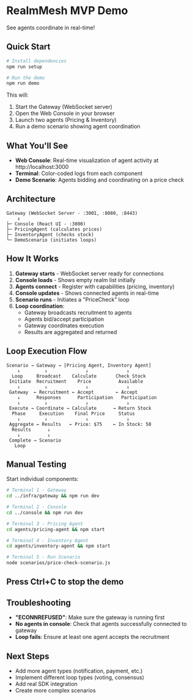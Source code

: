 # RealmMesh MVP Demo

See agents coordinate in real-time!

## Quick Start

```bash
# Install dependencies
npm run setup

# Run the demo
npm run demo
```

This will:
1. Start the Gateway (WebSocket server)
2. Open the Web Console in your browser
3. Launch two agents (Pricing & Inventory)
4. Run a demo scenario showing agent coordination

## What You'll See

- **Web Console**: Real-time visualization of agent activity at http://localhost:3000
- **Terminal**: Color-coded logs from each component
- **Demo Scenario**: Agents bidding and coordinating on a price check

## Architecture

```
Gateway (WebSocket Server - :3001, :8080, :8443)
    ↕
├─ Console (React UI - :3000)
├─ PricingAgent (calculates prices)
├─ InventoryAgent (checks stock)
└─ DemoScenario (initiates loops)
```

## How It Works

1. **Gateway starts** - WebSocket server ready for connections
2. **Console loads** - Shows empty realm list initially
3. **Agents connect** - Register with capabilities (pricing, inventory)
4. **Console updates** - Shows connected agents in real-time
5. **Scenario runs** - Initiates a "PriceCheck" loop
6. **Loop coordination**:
   - Gateway broadcasts recruitment to agents
   - Agents bid/accept participation
   - Gateway coordinates execution
   - Results are aggregated and returned

## Loop Execution Flow

```
Scenario → Gateway → [Pricing Agent, Inventory Agent]
    ↓         ↓              ↓              ↓
  Loop     Broadcast    Calculate       Check Stock
 Initiate  Recruitment    Price          Available
    ↓         ↓              ↓              ↓
 Gateway  ← Recruitment ← Accept        ← Accept
    ↓      Responses      Participation   Participation
    ↓         ↓              ↓              ↓
 Execute → Coordinate → Calculate      → Return Stock
  Phase     Execution    Final Price     Status
    ↓         ↓              ↓              ↓
 Aggregate ← Results   ← Price: $75    ← In Stock: 50
  Results      ↓
    ↓          ↓
 Complete → Scenario
   Loop
```

## Manual Testing

Start individual components:

```bash
# Terminal 1 - Gateway
cd ../infra/gateway && npm run dev

# Terminal 2 - Console
cd ../console && npm run dev

# Terminal 3 - Pricing Agent
cd agents/pricing-agent && npm start

# Terminal 4 - Inventory Agent
cd agents/inventory-agent && npm start

# Terminal 5 - Run Scenario
node scenarios/price-check-scenario.js
```

## Press Ctrl+C to stop the demo

## Troubleshooting

- **"ECONNREFUSED"**: Make sure the gateway is running first
- **No agents in console**: Check that agents successfully connected to gateway
- **Loop fails**: Ensure at least one agent accepts the recruitment

## Next Steps

- Add more agent types (notification, payment, etc.)
- Implement different loop types (voting, consensus)
- Add real SDK integration
- Create more complex scenarios